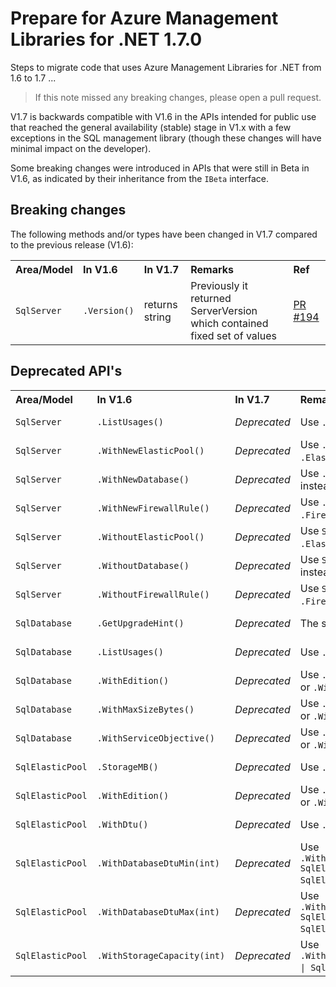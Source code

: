 # Prepare for Azure Management Libraries for .NET 1.7.0 #

Steps to migrate code that uses Azure Management Libraries for .NET from 1.6 to 1.7 ...

> If this note missed any breaking changes, please open a pull request.


V1.7 is backwards compatible with V1.6 in the APIs intended for public use that reached the general availability (stable) stage in V1.x with a few exceptions in the SQL management library (though these changes will have minimal impact on the developer). 

Some breaking changes were introduced in APIs that were still in Beta in V1.6, as indicated by their inheritance from the `IBeta` interface.


## Breaking changes

The following methods and/or types have been changed in V1.7 compared to the previous release (V1.6):

<table>
  <tr>
    <th align=left>Area/Model</th>
    <th align=left>In V1.6</th>
    <th align=left>In V1.7</th>
    <th align=left>Remarks</th>
    <th align=left>Ref</th>
  </tr>
  <tr>
    <td><code>SqlServer</code></td>
    <td><code>.Version()</code></td>
    <td>returns string</td>
    <td>Previously it returned ServerVersion which contained fixed set of values</td>
    <td><a href="https://github.com/Azure/azure-libraries-for-net/pull/194">PR #194 </a></td>
  </tr>
</table>


## Deprecated API's ##

<table>
  <tr>
    <th align=left>Area/Model</th>
    <th align=left>In V1.6</th>
    <th align=left>In V1.7</th>
    <th align=left>Remarks</th>
    <th align=left>Ref</th>
  </tr>
  <tr>
    <td><code>SqlServer</code></td>
    <td><code>.ListUsages()</code></td>
    <td><i>Deprecated</i></td>
    <td>Use <code>.ListUsageMetrics()</code> instead</td>
    <td><a href="https://github.com/Azure/azure-libraries-for-net/pull/194">PR #194 </a></td>
  </tr>
  <tr>
    <td><code>SqlServer</code></td>
    <td><code>.WithNewElasticPool()</code></td>
    <td><i>Deprecated</i></td>
    <td>Use <code>.DefineElasticPool()</code> or <code>.ElasticPools().Define()</code> instead</td>
    <td><a href="https://github.com/Azure/azure-libraries-for-net/pull/194">PR #194 </a></td>
  </tr>
  <tr>
    <td><code>SqlServer</code></td>
    <td><code>.WithNewDatabase()</code></td>
    <td><i>Deprecated</i></td>
    <td>Use <code>.DefineDatabase()</code> or <code>.Databases().Define()</code> instead</td>
    <td><a href="https://github.com/Azure/azure-libraries-for-net/pull/194">PR #194 </a></td>
  </tr>
  <tr>
    <td><code>SqlServer</code></td>
    <td><code>.WithNewFirewallRule()</code></td>
    <td><i>Deprecated</i></td>
    <td>Use <code>.DefineFirewallRule()</code> or <code>.FirewallRules().Define()</code> instead</td>
    <td><a href="https://github.com/Azure/azure-libraries-for-net/pull/194">PR #194 </a></td>
  </tr>
  <tr>
    <td><code>SqlServer</code></td>
    <td><code>.WithoutElasticPool()</code></td>
    <td><i>Deprecated</i></td>
    <td>Use <code>SqlElasticPool.Delete()</code> or <code>.ElasticPools().Delete()</code> instead</td>
    <td><a href="https://github.com/Azure/azure-libraries-for-net/pull/194">PR #194 </a></td>
  </tr>
  <tr>
    <td><code>SqlServer</code></td>
    <td><code>.WithoutDatabase()</code></td>
    <td><i>Deprecated</i></td>
    <td>Use <code>SqlDatabase.Delete()</code> or <code>.Databases().Delete()</code> instead</td>
    <td><a href="https://github.com/Azure/azure-libraries-for-net/pull/194">PR #194 </a></td>
  </tr>
  <tr>
    <td><code>SqlServer</code></td>
    <td><code>.WithoutFirewallRule()</code></td>
    <td><i>Deprecated</i></td>
    <td>Use <code>SqlFirewallRule.Delete()</code> or <code>.FirewallRules().Delete()</code> instead</td>
    <td><a href="https://github.com/Azure/azure-libraries-for-net/pull/194">PR #194 </a></td>
  </tr>

  <tr>
    <td><code>SqlDatabase</code></td>
    <td><code>.GetUpgradeHint()</code></td>
    <td><i>Deprecated</i></td>
    <td>The service has discontinued this API (it returns null)</td>
    <td><a href="https://github.com/Azure/azure-libraries-for-net/pull/194">PR #194 </a></td>
  </tr>
  <tr>
    <td><code>SqlDatabase</code></td>
    <td><code>.ListUsages()</code></td>
    <td><i>Deprecated</i></td>
    <td>Use <code>.ListMetrics()</code> instead</td>
    <td><a href="https://github.com/Azure/azure-libraries-for-net/pull/194">PR #194 </a></td>
  </tr>
  <tr>
    <td><code>SqlDatabase</code></td>
    <td><code>.WithEdition()</code></td>
    <td><i>Deprecated</i></td>
    <td>Use <code>.WithBasicEdition()</code> or <code>.WithStandardEdition()</code> or <code>.WithPremiumEdition()</code> instead</td>
    <td><a href="https://github.com/Azure/azure-libraries-for-net/pull/194">PR #194 </a></td>
  </tr>
  <tr>
    <td><code>SqlDatabase</code></td>
    <td><code>.WithMaxSizeBytes()</code></td>
    <td><i>Deprecated</i></td>
    <td>Use <code>.WithBasicEdition()</code> or <code>.WithStandardEdition()</code> or <code>.WithPremiumEdition()</code> instead</td>
    <td><a href="https://github.com/Azure/azure-libraries-for-net/pull/194">PR #194 </a></td>
  </tr>
  <tr>
    <td><code>SqlDatabase</code></td>
    <td><code>.WithServiceObjective()</code></td>
    <td><i>Deprecated</i></td>
    <td>Use <code>.WithBasicEdition()</code> or <code>.WithStandardEdition()</code> or <code>.WithPremiumEdition()</code> instead</td>
    <td><a href="https://github.com/Azure/azure-libraries-for-net/pull/194">PR #194 </a></td>
  </tr>
  <tr>
    <td><code>SqlElasticPool</code></td>
    <td><code>.StorageMB()</code></td>
    <td><i>Deprecated</i></td>
    <td>Use <code>.StorageCapacityInMB()</code> instead</td>
    <td><a href="https://github.com/Azure/azure-libraries-for-net/pull/194">PR #194 </a></td>
  </tr>
  <tr>
    <td><code>SqlElasticPool</code></td>
    <td><code>.WithEdition()</code></td>
    <td><i>Deprecated</i></td>
    <td>Use <code>.WithBasicEdition()</code> or <code>.WithStandardEdition()</code> or <code>.WithPremiumEdition()</code> instead</td>
    <td><a href="https://github.com/Azure/azure-libraries-for-net/pull/194">PR #194 </a></td>
  </tr>
  <tr>
    <td><code>SqlElasticPool</code></td>
    <td><code>.WithDtu()</code></td>
    <td><i>Deprecated</i></td>
    <td>Use <code>.WithReservedDtu()</code> instead</td>
    <td><a href="https://github.com/Azure/azure-libraries-for-net/pull/194">PR #194 </a></td>
  </tr>
  <tr>
    <td><code>SqlElasticPool</code></td>
    <td><code>.WithDatabaseDtuMin(int)</code></td>
    <td><i>Deprecated</i></td>
    <td>Use <code>.WithDatabaseDtuMin(SqlElasticPoolBasicMinEDTUs | SqlElasticPoolStandardMinEDTUs | SqlElasticPoolPremiumMinEDTUs)</code> instead</td>
    <td><a href="https://github.com/Azure/azure-libraries-for-net/pull/194">PR #194 </a></td>
  </tr>
  <tr>
    <td><code>SqlElasticPool</code></td>
    <td><code>.WithDatabaseDtuMax(int)</code></td>
    <td><i>Deprecated</i></td>
    <td>Use <code>.WithDatabaseDtuMax(SqlElasticPoolBasicMaxEDTUs | SqlElasticPoolStandardMaxEDTUs | SqlElasticPoolPremiumMaxEDTUs)</code> instead</td>
    <td><a href="https://github.com/Azure/azure-libraries-for-net/pull/194">PR #194 </a></td>
  </tr>
  <tr>
    <td><code>SqlElasticPool</code></td>
    <td><code>.WithStorageCapacity(int)</code></td>
    <td><i>Deprecated</i></td>
    <td>Use <code>.WithStorageCapacity(SqlElasticPoolStandardStorage | SqlElasticPoolPremiumSorage)</code> instead</td>
    <td><a href="https://github.com/Azure/azure-libraries-for-net/pull/194">PR #194 </a></td>
  </tr>
  
</table>

